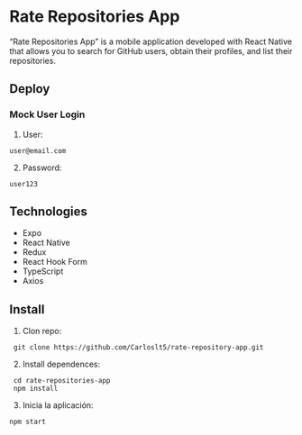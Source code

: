 # Rate Repositories App

“Rate Repositories App” is a mobile application developed with React Native that allows you to search for GitHub users, obtain their profiles, and list their repositories.

## Deploy


### Mock User Login

1. User:
````````
user@email.com
````````
2. Password:
````````
user123
````````

## Technologies

- Expo
- React Native
- Redux
- React Hook Form
- TypeScript
- Axios

## Install

1. Clon repo:
````````
 git clone https://github.com/Carloslt5/rate-repository-app.git
````````
2. Install dependences:
````````
 cd rate-repositories-app 
 npm install
````````
3. Inicia la aplicación: 
````````
npm start
````````



